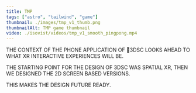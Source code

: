 ```yaml
---
title: TMP
tags: ["astro", "tailwind", "game"]
thumbnail: ./images/tmp_v1_thumb.png
thumbnailAlt: TMP game thumbnail
video: ./isovist/videos/tmp_v1_smooth_pingpong.mp4
---
```


THE CONTEXT OF THE PHONE APPLICATION OF 3DSC LOOKS AHEAD TO WHAT XR INTERACTIVE EXPERIENCES WILL BE.

THE STARTING POINT FOR THE DESIGN OF 3DSC WAS SPATIAL XR, THEN WE DESIGNED THE 2D SCREEN BASED VERSIONS.

THIS MAKES THE DESIGN FUTURE READY. 
